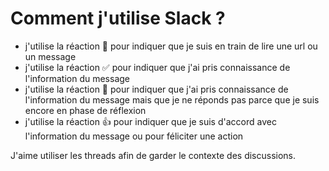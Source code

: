 # Comment j'utilise Slack ?

- j'utilise la réaction 👀 pour indiquer que je suis en train de lire une url ou un message
- j'utilise la réaction ✅ pour indiquer que j'ai pris connaissance de l'information du message
- j'utilise la réaction 🤔 pour indiquer que j'ai pris connaissance de l'information du message mais que je ne réponds pas parce que je suis encore en phase de réflexion
- j'utilise la réaction 👍 pour indiquer que je suis d'accord avec l'information du message ou pour féliciter une action

J'aime utiliser les threads afin de garder le contexte des discussions.
